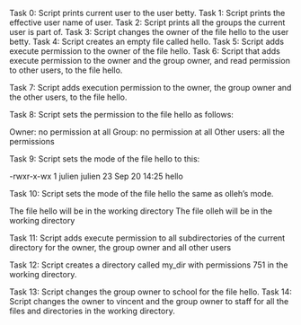 Task 0: Script prints current user to the user betty.
Task 1: Script prints the effective user name of user.
Task 2: Script prints all the groups the current user is part of.
Task 3: Script changes the owner of the file hello to the user betty.
Task 4: Script creates an empty file called hello.
Task 5: Script adds execute permission to the owner of the file hello.
Task 6: Script that adds execute permission to the owner and the group owner, and read permission to other users, to the file hello.

Task 7: Script adds execution permission to the owner, the group owner and the other users, to the file hello.

Task 8: Script sets the permission to the file hello as follows:

Owner: no permission at all
Group: no permission at all
Other users: all the permissions

Task 9: Script sets the mode of the file hello to this:

-rwxr-x-wx 1 julien julien 23 Sep 20 14:25 hello

Task 10: Script sets the mode of the file hello the same as olleh’s mode.

The file hello will be in the working directory
The file olleh will be in the working directory

Task 11: Script adds execute permission to all subdirectories of the current directory for the owner, the group owner and all other users

Task 12: Script creates a directory called my_dir with permissions 751 in the working directory.

Task 13: Script changes the group owner to school for the file hello.
Task 14: Script changes the owner to vincent and the group owner to staff for all the files and directories in the working directory.
